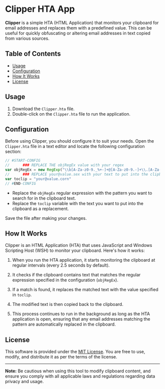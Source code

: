 # Clipper HTA App

**Clipper** is a simple HTA (HTML Application) that monitors your clipboard for email addresses and replaces them with a predefined value. This can be useful for quickly obfuscating or altering email addresses in text copied from various sources.

## Table of Contents

- [Usage](#usage)
- [Configuration](#configuration)
- [How It Works](#how-it-works)
- [License](#license)

## Usage

1. Download the `Clipper.hta` file.
2. Double-click on the `Clipper.hta` file to run the application.

## Configuration

Before using Clipper, you should configure it to suit your needs. Open the `Clipper.hta` file in a text editor and locate the following configuration section:

```javascript
// #START-CONFIG
//      ### REPLACE THE objRegEx value with your regex
var objRegEx = new RegExp("\\b[A-Za-z0-9._%+-]+@[A-Za-z0-9.-]+\\.[A-Za-z]{2,4}\\b", "ig");
//      ### REPLACE your@value.sex with your text to put into the clipboard
var toclip = "your@value.corn"
// #END-CONFIG
```

- Replace the `objRegEx` regular expression with the pattern you want to search for in the clipboard text.
- Replace the `toclip` variable with the text you want to put into the clipboard as a replacement.

Save the file after making your changes.

## How It Works

Clipper is an HTML Application (HTA) that uses JavaScript and Windows Scripting Host (WSH) to monitor your clipboard. Here's how it works:

1. When you run the HTA application, it starts monitoring the clipboard at regular intervals (every 2.5 seconds by default).

2. It checks if the clipboard contains text that matches the regular expression specified in the configuration (`objRegEx`).

3. If a match is found, it replaces the matched text with the value specified in `toclip`.

4. The modified text is then copied back to the clipboard.

5. This process continues to run in the background as long as the HTA application is open, ensuring that any email addresses matching the pattern are automatically replaced in the clipboard.

## License

This software is provided under the [MIT License](LICENSE). You are free to use, modify, and distribute it as per the terms of the license.

---

**Note:** Be cautious when using this tool to modify clipboard content, and ensure you comply with all applicable laws and regulations regarding data privacy and usage.
